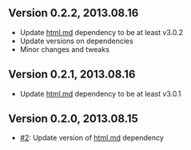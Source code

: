 ## Version 0.2.2, 2013.08.16

* Update [html.md][] dependency to be at least v3.0.2
* Update versions on dependencies
* Minor changes and tweaks

## Version 0.2.1, 2013.08.16

* Update [html.md][] dependency to be at least v3.0.1

## Version 0.2.0, 2013.08.15

* [#2](https://github.com/neocotic/grunt-html-md/issues/2): Update version of [html.md][] dependency

[html.md]: http://neocotic.com/html.md/
